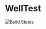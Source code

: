 # WellTest

[![Build Status](https://github.com/koetter/WellTest.jl/actions/workflows/CI.yml/badge.svg?branch=main)](https://github.com/koetter/WellTest.jl/actions/workflows/CI.yml?query=branch%3Amain)
